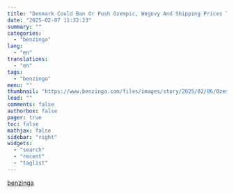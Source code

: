 ```yaml
---
title: "Denmark Could Ban Or Push Ozempic, Wegovy And Shipping Prices Through The Roof If Trump Escalates Over Greenland"
date: "2025-02-07 11:32:23"
summary: ""
categories:
  - "benzinga"
lang:
  - "en"
translations:
  - "en"
tags:
  - "benzinga"
menu: ""
thumbnail: "https://www.benzinga.com/files/images/story/2025/02/06/Ozempic.jpeg"
lead: ""
comments: false
authorbox: false
pager: true
toc: false
mathjax: false
sidebar: "right"
widgets:
  - "search"
  - "recent"
  - "taglist"
---
```




[benzinga](https://www.benzinga.com/25/02/43551107/denmark-could-ban-or-push-ozempic-wegovy-and-shipping-prices-through-the-roof-if-trump-escalates-over-greenland)
